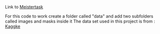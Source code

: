 Link to [Meistertask](https://www.meistertask.com/app/project/rbtDaOGT/h-brs-dope-dlvr)

For this code to work create a folder called "data" and add two subfolders called images and masks inside it 
The data set used in this project is from : [Kaggke](https://www.kaggle.com/quadeer15sh/augmented-forest-segmentation)
